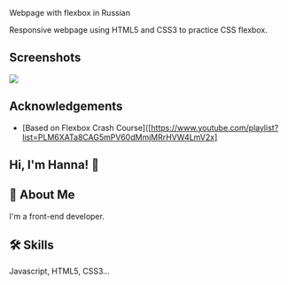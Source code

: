 Webpage with flexbox in Russian

Responsive webpage using HTML5 and CSS3 to practice CSS flexbox.


## Screenshots

<img src="ScreenSH.png">


## Acknowledgements

 - [Based on Flexbox Crash Course]([https://www.youtube.com/playlist?list=PLM6XATa8CAG5mPV60dMmjMRrHVW4LmV2x]

## Hi, I'm Hanna! 👋


## 🚀 About Me
I'm a front-end developer.


## 🛠 Skills
Javascript, HTML5, CSS3...
